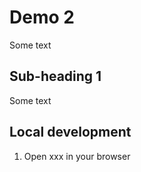 # Demo 2

 Some text
 
## Sub-heading 1

Some text

## Local development

1. Open xxx in your browser